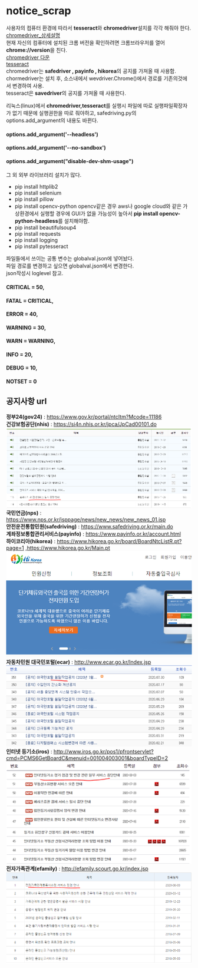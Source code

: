 # notice_scrap
사용자의 컴퓨터 환경에 따라서 **tesseract**와 **chromedriver**설치를 각각 해줘야 한다.   
[chromedriver_상세설명](https://beomi.github.io/2017/02/27/HowToMakeWebCrawler-With-Selenium/ "chromedriver 설정 방법블로그")       
현재 자신의 컴퓨터에 설치된 크롬 버전을 확인하려면 크롬브라우저를 열어 **chrome://version**을 친다.  
[chromedriver 다운](https://sites.google.com/a/chromium.org/chromedriver/home "다운링크")   
[tesseract](https://github.com/UB-Mannheim/tesseract/wiki "tesseract 다운링크")  
chromedriver는 **safedriver , payinfo , hikorea**의 공지를 가져올 때 사용함.  
chormedriver는 설치 후, 소스내에서 wevdriver.Chrome()에서 경로를 기존의것에서 변경하여 사용.  
tesseract은 **savedriver**의 공지를 가져올 때 사용한다.

리눅스(linux)에서 **chromedriver,tesseract**를 실행시 파일에 따로 실행파일확장자가 없기 때문에 실행권한을 따로 줘야하고, safedriving.py의 options.add_argument의 내용도 바뀐다.  
#### options.add_argument('--headless')  
#### options.add_argument('--no-sandbox')  
#### options.add_argument("disable-dev-shm-usage")


그 외 외부 라이브러리 설치가 많다.
* pip install httplib2
* pip install selenium
* pip install pillow
* pip install opencv-python   opencv같은 경우 aws나 google cloud와 같은 가상환경에서 실행할 경우에 GUI가 없을 가능성이 높아서 **pip install opencv-python-headless**를 설치해야함.
* pip install beautifulsoup4
* pip install requests
* pip install logging
* pip install pytesseract


파일들에서 쓰이는 공통 변수는 globalval.json에 넣어놨다.  
파일 경로를 변경하고 싶으면 globalval.json에서 변경한다.  
json작성시 loglevel 참고.  
#### CRITICAL = 50,
#### FATAL = CRITICAL,
#### ERROR = 40,
#### WARNING = 30,
#### WARN = WARNING,
#### INFO = 20,
#### DEBUG = 10,
#### NOTSET = 0

## 공지사항 url 
**정부24(gov24)**  : https://www.gov.kr/portal/ntcItm?Mcode=11186  
**건강보험공단(nhis)** : https://si4n.nhis.or.kr/jpca/JpCad00101.do
!["nhis 공지사항"](nhis.PNG)    
**국민연금(nps)** : https://www.nps.or.kr/jsppage/news/new_news/new_news_01.jsp  
**안전운전통합민원(safedriving)** : https://www.safedriving.or.kr/main.do  
**계좌정보통합관리서비스(payinfo)** : https://www.payinfo.or.kr/account.html  
**하이코리아(hikorea)** : https://www.hikorea.go.kr/board/BoardNtcListR.pt?page=1  ,https://www.hikorea.go.kr/Main.pt
!["hikorea 공지사항"](hikorea.PNG)      
**자동차민원 대국민포털(ecar)** : http://www.ecar.go.kr/Index.jsp
!["ecar 공지사항"](ecar.PNG)   
**인터넷 등기소(iros)** : http://www.iros.go.kr/pos1/pfrontservlet?cmd=PCMS6GetBoardC&menuid=001004003001&boardTypeID=2
!["iros 공지사항"](iros.PNG)   
**전자가족관계(efamily)** : http://efamily.scourt.go.kr/index.jsp
!["efamily 공지사항"](efamily.PNG)  


